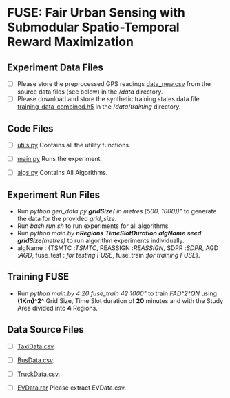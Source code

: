 # FUSE: Fair Urban Sensing with Submodular Spatio-Temporal Reward Maximization



## Experiment Data Files

- [ ] Please store the preprocessed GPS readings [data_new.csv](https://drive.google.com/file/d/1-tFdqdS1qdVb6PeduiHRG5lwGGmbQ4Ni/view?usp=share_link) from the source data files (see below) in the $/data$ directory.
- [ ] Please download and store the synthetic training states data file [training_data_combined.h5](https://drive.google.com/file/d/1V8l9otNp77B73klXp82WZc7nMy5SlktO/view?usp=share_link) in the $/data/training$ directory.

## Code Files
- [ ] [utils.py]() Contains all the utility functions.

- [ ] [main.py]() Runs the experiment.

- [ ] [algs.py]() Contains All Algorithms.

## Experiment Run Files
-  Run *python gen_data.py  **gridSize**( in metres [500, 1000])"* to generate the data for the provided *grid_size*. 
-  Run *bash  run.sh* to run experiments for all algorithms 
-  Run *python main.by **nRegions**  **TimeSlotDuration**  **algName**  **seed**  **gridSize**(metres)* to run algorithm experiments individually. 
-  algName : {TSMTC :*TSMTC*, REASSIGN :*REASSIGN*, SDPR :*SDPR*, AGD :*AGD*, fuse_test : *for testing FUSE*, fuse_train :*for training FUSE*}.
  
## Training FUSE
-  Run *python main.by  4  20  fuse_train  42  1000"* to train *FAD^2^QN* using **(1Km)^2^** Grid Size, Time Slot duration of **20** minutes and with the Study Area divided into **4** Regions.   


## Data Source Files

- [ ] [TaxiData.csv](http://www-users.cs.umn.edu/~tianhe/BIGDATA/UrbanCPS/TaxiData/TaxiData).
- [ ] [BusData.csv](http://www-users.cs.umn.edu/~tianhe/BIGDATA/UrbanCPS/BusData/BusData).
- [ ] [TruckData.csv](http://www-users.cs.umn.edu/~tianhe/BIGDATA/UrbanCPS/TruckData/TruckData).
- [ ] [EVData.rar](http://guangwang.me/files/ETData.rar) Please extract EVData.csv.


